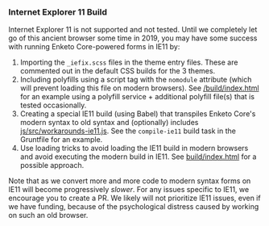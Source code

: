 ### Internet Explorer 11 Build

Internet Explorer 11 is not supported and not tested. Until we completely let go of this ancient browser some time in 2019, you may have some success with running Enketo Core-powered forms in IE11 by:

1. Importing the `_iefix.scss` files in the theme entry files. These are commented out in the default CSS builds for the 3 themes.
2. Including polyfills using a script tag with the `nomodule` attribute (which will prevent loading this file on modern browsers). See [/build/index.html](./build/index.html) for an example using a polyfill service + additional polyfill file(s) that is tested occasionally.
3. Creating a special IE11 build (using Babel) that transpiles Enketo Core's modern syntax to old syntax and (optionally) includes [js/src/workarounds-ie11.js](./sjs/src/workarounds-ie11). See the `compile-ie11` build task in the Gruntfile for an example.
4. Use loading tricks to avoid loading the IE11 build in modern browsers and avoid executing the modern build in IE11. See [build/index.html](./build.index.html) for a possible approach.

Note that as we convert more and more code to modern syntax forms on IE11 will become progressively _slower_. For any issues specific to IE11, we encourage you to create a PR. We likely will not prioritize IE11 issues, even if we have funding, because of the psychological distress caused by working on such an old browser.